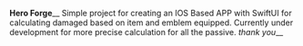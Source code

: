 **Hero Forge**__
Simple project for creating an IOS Based APP with SwiftUI for calculating damaged based on item and emblem equipped. 
Currently under development for more precise calculation for all the passive. 
*thank you*__
